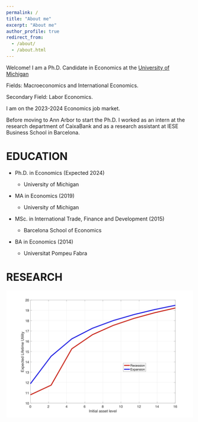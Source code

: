 ```yaml
---
permalink: /
title: "About me"
excerpt: "About me"
author_profile: true
redirect_from: 
  - /about/
  - /about.html
---
```


Welcome! 
I am a Ph.D. Candidate in Economics at the <a href="https://lsa.umich.edu/econ/doctoral-program.html" target="_blank"> University of Michigan </a> 

Fields: Macroeconomics and International Economics.

Secondary Field: Labor Economics.

I am on the 2023-2024 Economics job market.

Before moving to Ann Arbor to start the Ph.D. I worked as an intern at the research department of CaixaBank and as a research assistant at IESE Business School in Barcelona. 


EDUCATION
======

- Ph.D. in Economics (Expected 2024)
  - University of Michigan

- MA in Economics (2019)
  - University of Michigan

- MSc. in International Trade, Finance and Development (2015)
  - Barcelona School of Economics

- BA in Economics (2014)
  - Universitat Pompeu Fabra

RESEARCH
======

![](CF1.png)



